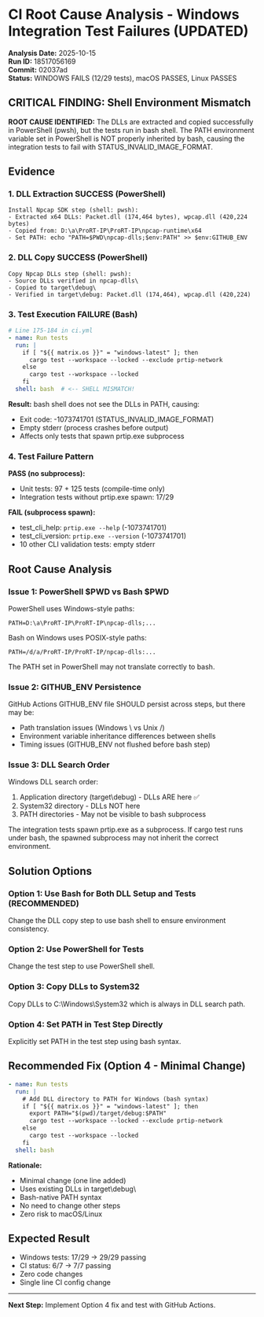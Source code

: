 # CI Root Cause Analysis - Windows Integration Test Failures (UPDATED)

**Analysis Date:** 2025-10-15  
**Run ID:** 18517056169  
**Commit:** 02037ad  
**Status:** WINDOWS FAILS (12/29 tests), macOS PASSES, Linux PASSES

## CRITICAL FINDING: Shell Environment Mismatch

**ROOT CAUSE IDENTIFIED:** The DLLs are extracted and copied successfully in PowerShell (pwsh), but the tests run in bash shell. The PATH environment variable set in PowerShell is NOT properly inherited by bash, causing the integration tests to fail with STATUS_INVALID_IMAGE_FORMAT.

## Evidence

### 1. DLL Extraction SUCCESS (PowerShell)
```
Install Npcap SDK step (shell: pwsh):
- Extracted x64 DLLs: Packet.dll (174,464 bytes), wpcap.dll (420,224 bytes)
- Copied from: D:\a\ProRT-IP\ProRT-IP\npcap-runtime\x64
- Set PATH: echo "PATH=$PWD\npcap-dlls;$env:PATH" >> $env:GITHUB_ENV
```

### 2. DLL Copy SUCCESS (PowerShell)  
```
Copy Npcap DLLs step (shell: pwsh):
- Source DLLs verified in npcap-dlls\
- Copied to target\debug\
- Verified in target\debug: Packet.dll (174,464), wpcap.dll (420,224)
```

### 3. Test Execution FAILURE (Bash)
```yaml
# Line 175-184 in ci.yml
- name: Run tests
  run: |
    if [ "${{ matrix.os }}" = "windows-latest" ]; then
      cargo test --workspace --locked --exclude prtip-network
    else
      cargo test --workspace --locked
    fi
  shell: bash  # <-- SHELL MISMATCH!
```

**Result:** bash shell does not see the DLLs in PATH, causing:
- Exit code: -1073741701 (STATUS_INVALID_IMAGE_FORMAT)
- Empty stderr (process crashes before output)
- Affects only tests that spawn prtip.exe subprocess

### 4. Test Failure Pattern

**PASS (no subprocess):**
- Unit tests: 97 + 125 tests (compile-time only)
- Integration tests without prtip.exe spawn: 17/29

**FAIL (subprocess spawn):**
- test_cli_help: `prtip.exe --help` (-1073741701)
- test_cli_version: `prtip.exe --version` (-1073741701)
- 10 other CLI validation tests: empty stderr

## Root Cause Analysis

### Issue 1: PowerShell $PWD vs Bash $PWD
PowerShell uses Windows-style paths:
```
PATH=D:\a\ProRT-IP\ProRT-IP\npcap-dlls;...
```

Bash on Windows uses POSIX-style paths:
```
PATH=/d/a/ProRT-IP/ProRT-IP/npcap-dlls:...
```

The PATH set in PowerShell may not translate correctly to bash.

### Issue 2: GITHUB_ENV Persistence
GitHub Actions GITHUB_ENV file SHOULD persist across steps, but there may be:
- Path translation issues (Windows \ vs Unix /)
- Environment variable inheritance differences between shells
- Timing issues (GITHUB_ENV not flushed before bash step)

### Issue 3: DLL Search Order
Windows DLL search order:
1. Application directory (target\debug\) - DLLs ARE here ✅
2. System32 directory - DLLs NOT here
3. PATH directories - May not be visible to bash subprocess

The integration tests spawn prtip.exe as a subprocess. If cargo test runs under bash, the spawned subprocess may not inherit the correct environment.

## Solution Options

### Option 1: Use Bash for Both DLL Setup and Tests (RECOMMENDED)
Change the DLL copy step to use bash shell to ensure environment consistency.

### Option 2: Use PowerShell for Tests
Change the test step to use PowerShell shell.

### Option 3: Copy DLLs to System32
Copy DLLs to C:\Windows\System32 which is always in DLL search path.

### Option 4: Set PATH in Test Step Directly
Explicitly set PATH in the test step using bash syntax.

## Recommended Fix (Option 4 - Minimal Change)

```yaml
- name: Run tests
  run: |
    # Add DLL directory to PATH for Windows (bash syntax)
    if [ "${{ matrix.os }}" = "windows-latest" ]; then
      export PATH="$(pwd)/target/debug:$PATH"
      cargo test --workspace --locked --exclude prtip-network
    else
      cargo test --workspace --locked
    fi
  shell: bash
```

**Rationale:**
- Minimal change (one line added)
- Uses existing DLLs in target\debug\
- Bash-native PATH syntax
- No need to change other steps
- Zero risk to macOS/Linux

## Expected Result
- Windows tests: 17/29 → 29/29 passing
- CI status: 6/7 → 7/7 passing
- Zero code changes
- Single line CI config change

---

**Next Step:** Implement Option 4 fix and test with GitHub Actions.
